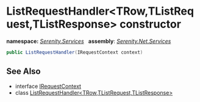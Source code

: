 # ListRequestHandler&lt;TRow,TListRequest,TListResponse&gt; constructor
**namespace:** *[Serenity.Services](../../README.md#serenity.services-namespace)*   **assembly**: *[Serenity.Net.Services](../../README.md)*

```csharp
public ListRequestHandler(IRequestContext context)
```

## See Also

* interface [IRequestContext](../IRequestContext.md)
* class [ListRequestHandler&lt;TRow,TListRequest,TListResponse&gt;](../ListRequestHandler-3.md)